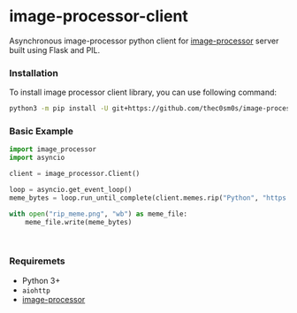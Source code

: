 # image-processor-client
Asynchronous image-processor python client for [image-processor] server built using Flask and PIL.


### Installation
To install image processor client library, you can use following command:
```sh
python3 -m pip install -U git+https://github.com/thec0sm0s/image-processor-client
```

### Basic Example
```python
import image_processor
import asyncio

client = image_processor.Client()

loop = asyncio.get_event_loop()
meme_bytes = loop.run_until_complete(client.memes.rip("Python", "https://i.imgur.com/U5QR5SY.png"))

with open("rip_meme.png", "wb") as meme_file:
    meme_file.write(meme_bytes)
 
 
```


### Requiremets
* Python 3+
* `aiohttp`
* [image-processor]

[image-processor]: https://github.com/thec0sm0s/image-processor